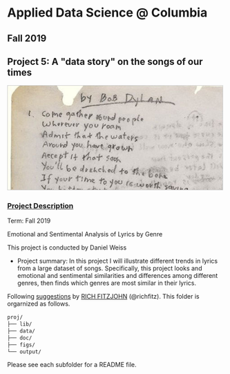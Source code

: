 # Applied Data Science @ Columbia
## Fall 2019
## Project 5: A "data story" on the songs of our times

<img src="figs/title1.jpeg" width="500">

### [Project Description](doc/)

Term: Fall 2019

Emotional and Sentimental Analysis of Lyrics by Genre

This project is conducted by Daniel Weiss

+ Project summary: In this project I will illustrate different trends in lyrics from a large dataset of songs. Specifically, this project looks and emotional and sentimental similarities and differences among different genres, then finds which genres are most similar in their lyrics.

Following [suggestions](http://nicercode.github.io/blog/2013-04-05-projects/) by [RICH FITZJOHN](http://nicercode.github.io/about/#Team) (@richfitz). This folder is orgarnized as follows.

```
proj/
├── lib/
├── data/
├── doc/
├── figs/
└── output/
```

Please see each subfolder for a README file.
